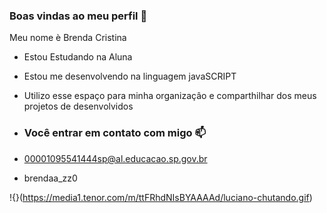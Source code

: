 ### Boas vindas ao meu perfil 🖤

Meu nome è Brenda Cristina

- Estou Estudando na Aluna
  
- Estou me desenvolvendo na linguagem javaSCRIPT
  
- Utilizo esse espaço para minha organizaçâo e comparthilhar dos meus projetos de desenvolvidos

- ### Você entrar em contato com migo 📫

- 00001095541444sp@al.educacao.sp.gov.br
  
- brendaa_zz0

 !{}(https://media1.tenor.com/m/ttFRhdNIsBYAAAAd/luciano-chutando.gif)
